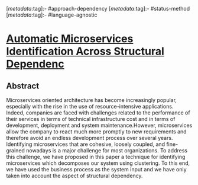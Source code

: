 <!-- deno-fmt-ignore-start -->

[_metadata_:tag]:- #approach-dependency
[_metadata_:tag]:- #status-method
[_metadata_:tag]:- #language-agnostic

<!-- deno-fmt-ignore-end -->

# [Automatic Microservices Identification Across Structural Dependenc](https://doi.org/10.1007/978-3-030-96305-7_36)

## Abstract

Microservices oriented architecture has become increasingly popular, especially
with the rise in the use of resource-intensive applications. Indeed, companies
are faced with challenges related to the performance of their services in terms
of technical infrastructure cost and in terms of development, deployment and
system maintenance.However, microservices allow the company to react much more
promptly to new requirements and therefore avoid an endless development process
over several years. Identifying microservices that are cohesive, loosely
coupled, and fine-grained nowadays is a major challenge for most organizations.
To address this challenge, we have proposed in this paper a technique for
identifying microservices which decomposes our system using clustering. To this
end, we have used the business process as the system input and we have only
taken into account the aspect of structural dependency.
